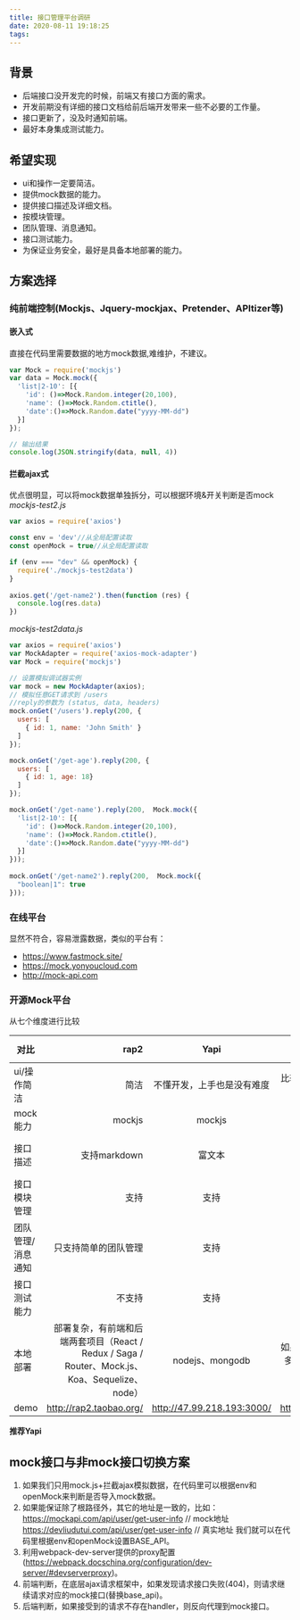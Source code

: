 ```yaml
---
title: 接口管理平台调研
date: 2020-08-11 19:18:25
tags:
---
```


## 背景
- 后端接口没开发完的时候，前端又有接口方面的需求。  
- 开发前期没有详细的接口文档给前后端开发带来一些不必要的工作量。  
- 接口更新了，没及时通知前端。  
- 最好本身集成测试能力。  

## 希望实现
- ui和操作一定要简洁。
- 提供mock数据的能力。
- 提供接口描述及详细文档。
- 按模块管理。
- 团队管理、消息通知。
- 接口测试能力。
- 为保证业务安全，最好是具备本地部署的能力。

## 方案选择
### 纯前端控制(Mockjs、Jquery-mockjax、Pretender、APItizer等)
#### 嵌入式
直接在代码里需要数据的地方mock数据,难维护，不建议。  
```js
var Mock = require('mockjs')
var data = Mock.mock({
  'list|2-10': [{
    'id': ()=>Mock.Random.integer(20,100),
    'name': ()=>Mock.Random.ctitle(),
    'date':()=>Mock.Random.date("yyyy-MM-dd")
  }]
});

// 输出结果
console.log(JSON.stringify(data, null, 4))
```
#### 拦截ajax式
优点很明显，可以将mock数据单独拆分，可以根据环境&开关判断是否mock  
*mockjs-test2.js*
```js
var axios = require('axios')

const env = 'dev'//从全局配置读取
const openMock = true//从全局配置读取

if (env === "dev" && openMock) {
  require('./mockjs-test2data')
}
      
axios.get('/get-name2').then(function (res) {
  console.log(res.data)
})
```

*mockjs-test2data.js*
```js
var axios = require('axios')
var MockAdapter = require('axios-mock-adapter')
var Mock = require('mockjs')

// 设置模拟调试器实例
var mock = new MockAdapter(axios);
// 模拟任意GET请求到 /users
//reply的参数为 (status, data, headers)
mock.onGet('/users').reply(200, {
  users: [
    { id: 1, name: 'John Smith' }
  ]
});

mock.onGet('/get-age').reply(200, {
  users: [
    { id: 1, age: 18}
  ]
});

mock.onGet('/get-name').reply(200,  Mock.mock({
  'list|2-10': [{
    'id': ()=>Mock.Random.integer(20,100),
    'name': ()=>Mock.Random.ctitle(),
    'date':()=>Mock.Random.date("yyyy-MM-dd")
  }]
}));
      
mock.onGet('/get-name2').reply(200,  Mock.mock({
  "boolean|1": true
}));
```
        
### 在线平台  
显然不符合，容易泄露数据，类似的平台有：
- https://www.fastmock.site/
- https://mock.yonyoucloud.com
- http://mock-api.com

### 开源Mock平台  

从七个维度进行比较  

| 对比        | rap2   |  Yapi  | swagger   |  easy-mock  |nei  |Eolinker  |DOClever  |
| --------   | -----:  | :----:  |:----:  |:----:  |:----:  |:----:  |:----:  |
| ui/操作简洁| 简洁   |   不懂开发，上手也是没有难度     |比较分散，主要是做接口文档维护     |涉及到工具配合使用，成本会稍大     |整体流程比较复杂     |操作有点复杂，response和mock分开     |简洁     |
| mock能力|   mockjs   |   mockjs   |需要安装扩展     |mockjs     |自己一套+mockjs     |支持     |支持    |
| 接口描述|    支持markdown    |  富文本  |文本     |文本，高级需要借助swagger     |文本    |支持     |支持     |
| 接口模块管理 |    支持    |  支持  |不支持     |支持     |支持     |支持     |支持     |
| 团队管理/消息通知 |    只支持简单的团队管理    |  支持  |不支持     |支持     |支持     |支持     |支持     |
| 接口测试能力|    不支持    |  支持  |很简单的测试     |需要借助swagger    |需要chrome插件支持     |支持     |简单支持     |
| 本地部署|    部署复杂，有前端和后端两套项目（React / Redux / Saga / Router、Mock.js、Koa、Sequelize、node）    |  nodejs、mongodb  |如果需要完整功能，需要部署多个组件，比较依赖yaml和json配置     |nodejs、mongodb、redis    |nodejs、mongodb、redis、mysql     |开源版阉割了部分功能     |支持     |
| demo |    http://rap2.taobao.org/    |  http://47.99.218.193:3000/  |https://petstore.swagger.io/     |     |https://nei.netease.com/     |https://ldtcorp.w.eolinker.com/     |http://doclever.cn/     |

**推荐Yapi**

## mock接口与非mock接口切换方案
1. 如果我们只用mock.js+拦截ajax模拟数据，在代码里可以根据env和openMock来判断是否导入mock数据。
2. 如果能保证除了根路径外，其它的地址是一致的，比如：
    https://mockapi.com/api/user/get-user-info   // mock地址
    https://devliudutui.com/api/user/get-user-info  // 真实地址
    我们就可以在代码里根据env和openMock设置BASE_API。
3. 利用webpack-dev-server提供的proxy配置(https://webpack.docschina.org/configuration/dev-server/#devserverproxy)。
4. 前端判断，在底层ajax请求框架中，如果发现请求接口失败(404)，则请求继续请求对应的mock接口(替换base_api)。
5. 后端判断，如果接受到的请求不存在handler，则反向代理到mock接口。
